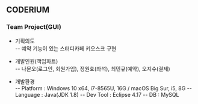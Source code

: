 ## CODERIUM
### Team Project(GUI)

- 기획의도<br>
 -- 예약 기능이 있는 스터디카페 키오스크 구현

- 개발인원(책임파트)<br>
 -- 나문오(로그인, 회원가입), 정원호(좌석), 최민규(예약), 오지수(결제)

- 개발환경<br>
 -- Platform : Windows 10 x64, i7-8565U, 16G / macOS Big Sur, i5, 8G
 -- Language : Java(JDK 1.8)
 -- Dev Tool : Eclipse 4.17
 -- DB : MySQL 
